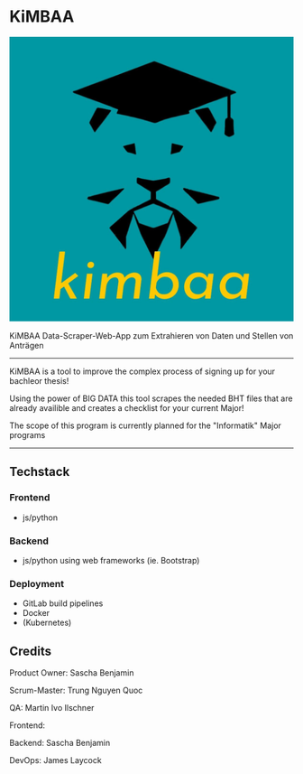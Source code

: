 # KiMBAA


![Kimbaa logo](/res/kimbaa_logo.jpg "kimbaa logo")

KiMBAA Data-Scraper-Web-App zum Extrahieren von Daten und Stellen von Anträgen 

---

KiMBAA is a tool to improve the complex process of signing up for your bachleor thesis!

Using the power of BIG DATA this tool scrapes the needed BHT files that are already availible and creates a checklist for your current Major!

The scope of this program is currently planned for the "Informatik" Major programs


---

## Techstack

### Frontend 

- js/python


### Backend 

- js/python using web frameworks (ie. Bootstrap)

### Deployment

- GitLab build pipelines
- Docker
- (Kubernetes)


## Credits

Product Owner: Sascha Benjamin

Scrum-Master:  Trung Nguyen Quoc

QA: Martin Ivo Ilschner

Frontend: 

Backend: Sascha Benjamin

DevOps: James Laycock
